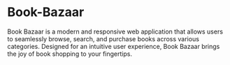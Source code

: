 # Book-Bazaar
Book Bazaar is a modern and responsive web application that allows users to seamlessly browse, search, and purchase books across various categories. Designed for an intuitive user experience, Book Bazaar brings the joy of book shopping to your fingertips.
